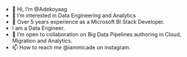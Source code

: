 - 👋 Hi, I’m @Adekoyaag
- 👀 I’m interested in Data Engineering and Analytics
- 🌱 Over 5 years experience as a Microsoft BI Stack Developer. 
- I am a Data Engineer. 
- 💞️ I’m open to collaboration on Big Data Pipelines authoring in Cloud, Migration and Analytics. 
- 📫 How to reach me @iammicade on instagram. 

<!---
Adekoyaag/Adekoyaag is a ✨ special ✨ repository because its `README.md` (this file) appears on your GitHub profile.
You can click the Preview link to take a look at your changes.
--->
